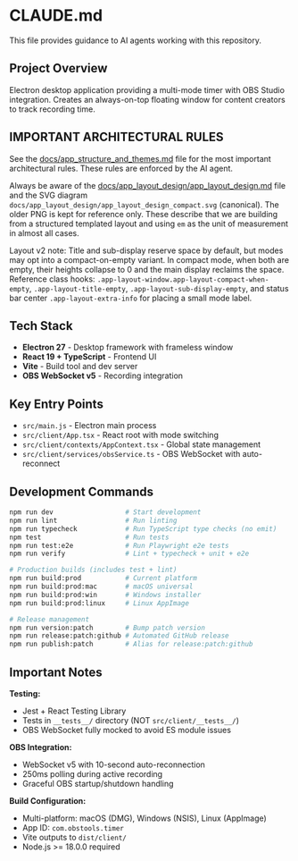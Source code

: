 # CLAUDE.md

This file provides guidance to AI agents working with this repository.

## Project Overview

Electron desktop application providing a multi-mode timer with OBS Studio integration. Creates an always-on-top floating window for content creators to track recording time.

## IMPORTANT ARCHITECTURAL RULES

See the [docs/app_structure_and_themes.md](docs/app_structure_and_themes.md) file for the most important architectural rules. These rules are enforced by the AI agent.

Always be aware of the [docs/app_layout_design/app_layout_design.md](docs/app_layout_design/app_layout_design.md) file and the SVG diagram `docs/app_layout_design/app_layout_design_compact.svg` (canonical). The older PNG is kept for reference only. These describe that we are building from a structured templated layout and using `em` as the unit of measurement in almost all cases.

Layout v2 note: Title and sub-display reserve space by default, but modes may opt into a compact-on-empty variant. In compact mode, when both are empty, their heights collapse to 0 and the main display reclaims the space. Reference class hooks: `.app-layout-window.app-layout-compact-when-empty`, `.app-layout-title-empty`, `.app-layout-sub-display-empty`, and status bar center `.app-layout-extra-info` for placing a small mode label.

## Tech Stack

- **Electron 27** - Desktop framework with frameless window
- **React 19 + TypeScript** - Frontend UI
- **Vite** - Build tool and dev server
- **OBS WebSocket v5** - Recording integration

## Key Entry Points

- `src/main.js` - Electron main process
- `src/client/App.tsx` - React root with mode switching
- `src/client/contexts/AppContext.tsx` - Global state management
- `src/client/services/obsService.ts` - OBS WebSocket with auto-reconnect

## Development Commands

```bash
npm run dev                  # Start development
npm run lint                 # Run linting
npm run typecheck            # Run TypeScript type checks (no emit)
npm test                     # Run tests
npm run test:e2e             # Run Playwright e2e tests
npm run verify               # Lint + typecheck + unit + e2e

# Production builds (includes test + lint)
npm run build:prod           # Current platform
npm run build:prod:mac       # macOS universal
npm run build:prod:win       # Windows installer
npm run build:prod:linux     # Linux AppImage

# Release management
npm run version:patch        # Bump patch version
npm run release:patch:github # Automated GitHub release
npm run publish:patch        # Alias for release:patch:github
```

## Important Notes

**Testing:**
- Jest + React Testing Library
- Tests in `__tests__/` directory (NOT `src/client/__tests__/`)
- OBS WebSocket fully mocked to avoid ES module issues

**OBS Integration:**
- WebSocket v5 with 10-second auto-reconnection
- 250ms polling during active recording
- Graceful OBS startup/shutdown handling

**Build Configuration:**
- Multi-platform: macOS (DMG), Windows (NSIS), Linux (AppImage)
- App ID: `com.obstools.timer`
- Vite outputs to `dist/client/`
- Node.js >= 18.0.0 required
